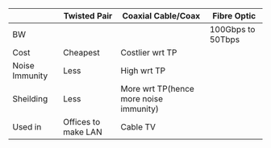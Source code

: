 ||Twisted Pair|Coaxial Cable/Coax|Fibre Optic|
|---|---|---|---|
|BW|||100Gbps to 50Tbps|
|Cost|Cheapest|Costlier wrt TP||
|Noise Immunity|Less|High wrt TP||
|Sheilding|Less|More wrt TP(hence more noise immunity)||
|Used in|Offices to make LAN|Cable TV||
